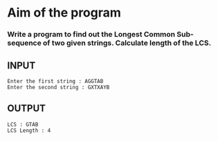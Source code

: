 # Aim of the program
### Write a program to find out the Longest Common Sub-sequence of two given strings. Calculate length of the LCS.

## INPUT
```console
Enter the first string : AGGTAB
Enter the second string : GXTXAYB
```

## OUTPUT
```console
LCS : GTAB
LCS Length : 4
```